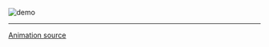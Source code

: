 ![demo](https://media.giphy.com/media/abrqB15SxVYuQh8oiv/giphy.gif)

<hr />

[Animation source](https://dribbble.com/shots/7500223-Web-Menu-Navigation)